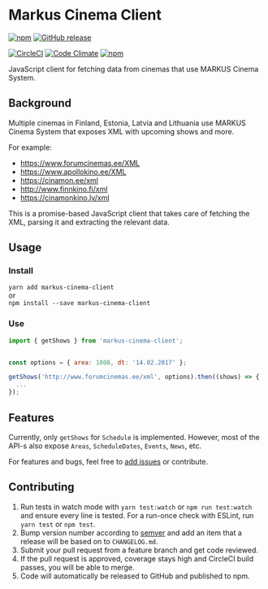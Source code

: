 # Markus Cinema Client

[![npm](https://img.shields.io/npm/v/markus-cinema-client.svg)](https://www.npmjs.com/package/markus-cinema-client)
[![GitHub release](https://img.shields.io/github/release/oliverviljamaa/markus-cinema-client.svg)](https://github.com/oliverviljamaa/markus-cinema-client/releases)

[![CircleCI](https://img.shields.io/circleci/project/github/oliverviljamaa/markus-cinema-client/master.svg)](https://circleci.com/gh/oliverviljamaa/markus-cinema-client)
[![Code Climate](https://img.shields.io/codeclimate/coverage/github/oliverviljamaa/markus-cinema-client.svg)](https://codeclimate.com/github/oliverviljamaa/markus-cinema-client/coverage)
[![npm](https://img.shields.io/npm/l/markus-cinema-client.svg)](https://github.com/oliverviljamaa/markus-cinema-client/blob/master/LICENSE)

JavaScript client for fetching data from cinemas that use MARKUS Cinema System.

## Background

Multiple cinemas in Finland, Estonia, Latvia and Lithuania use MARKUS Cinema System that exposes XML with upcoming shows and more.

For example:
* https://www.forumcinemas.ee/XML
* https://www.apollokino.ee/XML
* https://cinamon.ee/xml
* http://www.finnkino.fi/xml
* https://cinamonkino.lv/xml

This is a promise-based JavaScript client that takes care of fetching the XML, parsing it and extracting the relevant data.

## Usage

### Install

`yarn add markus-cinema-client`  
or  
`npm install --save markus-cinema-client`

### Use

```javascript
import { getShows } from 'markus-cinema-client';


const options = { area: 1008, dt: '14.02.2017' };

getShows('http://www.forumcinemas.ee/xml', options).then((shows) => {
  ...
});
```

## Features

Currently, only `getShows` for `Schedule` is implemented. However, most of the API-s also expose `Areas`, `ScheduleDates`, `Events`, `News`, etc.

For features and bugs, feel free to [add issues](https://github.com/oliverviljamaa/markus-cinema-client/issues) or contribute.

## Contributing

1. Run tests in watch mode with `yarn test:watch` or `npm run test:watch` and ensure every line is tested. For a run-once check with ESLint, run `yarn test` or `npm test`.
1. Bump version number according to [semver](http://semver.org/) and add an item that a release will be based on to `CHANGELOG.md`.
1. Submit your pull request from a feature branch and get code reviewed.
1. If the pull request is approved, coverage stays high and CircleCI build passes, you will be able to merge.
1. Code will automatically be released to GitHub and published to npm.
